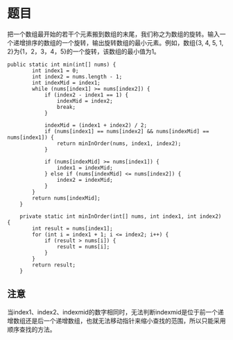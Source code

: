 # 题目
把一个数组最开始的若干个元素搬到数组的末尾，我们称之为数组的旋转。输入一个递增排序的数组的一个旋转，输出旋转数组的最小元素。例如，数组{3, 4, 5, 1, 2}为{1，2，3，4，5}的一个旋转，该数组的最小值为1。

```
public static int min(int[] nums) {
        int index1 = 0;
        int index2 = nums.length - 1;
        int indexMid = index1;
        while (nums[index1] >= nums[index2]) {
            if (index2 - index1 == 1) {
                indexMid = index2;
                break;
            }

            indexMid = (index1 + index2) / 2;
            if (nums[index1] == nums[index2] && nums[indexMid] == nums[index1]) {
                return minInOrder(nums, index1, index2);
            }

            if (nums[indexMid] >= nums[index1]) {
                index1 = indexMid;
            } else if (nums[indexMid] <= nums[index2]) {
                index2 = indexMid;
            }
        }
        return nums[indexMid];
    }

    private static int minInOrder(int[] nums, int index1, int index2) {
        int result = nums[index1];
        for (int i = index1 + 1; i <= index2; i++) {
            if (result > nums[i]) {
                result = nums[i];
            }
        }
        return result;
    }
```

## 注意
当index1、index2、indexmid的数字相同时，无法判断indexmid是位于前一个递增数组还是后一个递增数组，也就无法移动指针来缩小查找的范围，所以只能采用顺序查找的方法。